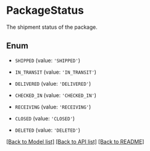 # PackageStatus

The shipment status of the package.

## Enum

* `SHIPPED` (value: `'SHIPPED'`)

* `IN_TRANSIT` (value: `'IN_TRANSIT'`)

* `DELIVERED` (value: `'DELIVERED'`)

* `CHECKED_IN` (value: `'CHECKED_IN'`)

* `RECEIVING` (value: `'RECEIVING'`)

* `CLOSED` (value: `'CLOSED'`)

* `DELETED` (value: `'DELETED'`)

[[Back to Model list]](../README.md#documentation-for-models) [[Back to API list]](../README.md#documentation-for-api-endpoints) [[Back to README]](../README.md)


